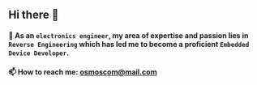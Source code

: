 ## Hi there 👋


####  🔭 As an `electronics engineer`, my area of expertise and passion lies in `Reverse Engineering`  which has led me to become a proficient  `Embedded Device Developer`.


####  📫 How to reach me: osmoscom@mail.com




